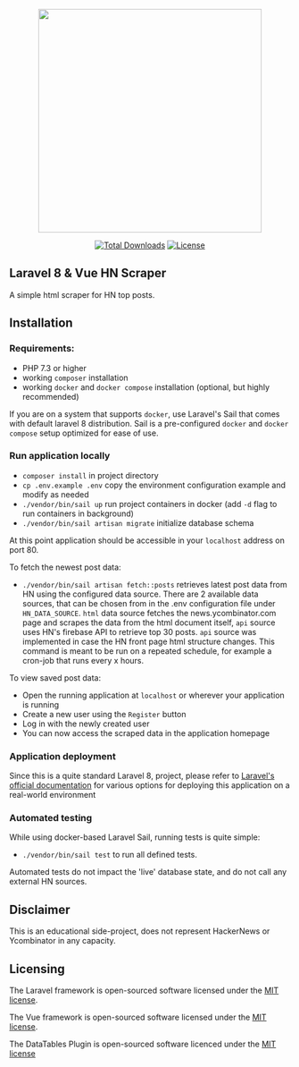 <p align="center"><a href="https://laravel.com" target="_blank"><img src="https://raw.githubusercontent.com/laravel/art/master/logo-lockup/5%20SVG/2%20CMYK/1%20Full%20Color/laravel-logolockup-cmyk-red.svg" width="400"></a></p>

<p align="center">
<a href="https://packagist.org/packages/laravel/framework"><img src="https://img.shields.io/packagist/dt/laravel/framework" alt="Total Downloads"></a>
<a href="https://packagist.org/packages/laravel/framework"><img src="https://img.shields.io/packagist/l/laravel/framework" alt="License"></a>
</p>

## Laravel 8 & Vue HN Scraper

A simple html scraper for HN top posts.

## Installation

### Requirements:

 - PHP 7.3 or higher
 - working `composer` installation
 - working `docker` and `docker compose` installation (optional, but highly recommended)

If you are on a system that supports `docker`, use Laravel's Sail that comes with default laravel 8 distribution. Sail is a pre-configured 
`docker` and `docker compose` setup optimized for ease of use.

### Run application locally

 - `composer install` in project directory
 - `cp .env.example .env`  copy the environment configuration example and modify as needed
 - `./vendor/bin/sail up` run project containers in docker (add `-d` flag to run containers in background)
 - `./vendor/bin/sail artisan migrate` initialize database schema

At this point application should be accessible in your `localhost` address on port 80.

To fetch the newest post data:

- `./vendor/bin/sail artisan fetch::posts` retrieves latest post data from HN using the configured data source.
     There are 2 available data sources, that can be chosen from in the .env configuration file under `HN_DATA_SOURCE`.
     `html` data source fetches the news.ycombinator.com page and scrapes the data from the html document itself, `api` source 
     uses HN's firebase API to retrieve top 30 posts. `api` source was implemented in case the HN front page html structure changes.
    This command is meant to be run on a repeated schedule, for example a cron-job that runs every x hours.

To view saved post data:

- Open the running application at `localhost` or wherever your application is running
- Create a new user using the `Register` button
- Log in with the newly created user
- You can now access the scraped data in the application homepage


### Application deployment

Since this is a quite standard Laravel 8, project, please refer to [Laravel's official documentation](https://laravel.com/docs/8.x/deployment) for various options
for deploying this application on a real-world environment 

### Automated testing

While using docker-based Laravel Sail, running tests is quite simple:

- `./vendor/bin/sail test` to run all defined tests.

Automated tests do not impact the 'live' database state, and do not call any external HN sources.

## Disclaimer

This is an educational side-project, does not represent HackerNews or Ycombinator in any capacity.

## Licensing

The Laravel framework is open-sourced software licensed under the [MIT license](https://opensource.org/licenses/MIT).

The Vue framework is open-sourced software licensed under the [MIT license](https://github.com/vuejs/vue/blob/main/LICENSE).

The DataTables Plugin is open-sourced software licenced under the [MIT license](https://datatables.net/license/)
